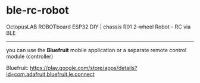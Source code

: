 # ble-rc-robot
OctopusLAB ROBOTboard ESP32 DIY | chassis R01 2-wheel Robot - RC via BLE 

---

you can use the **Bluefruit** mobile application or a separate remote control module (controller)

Bluefruit:  https://play.google.com/store/apps/details?id=com.adafruit.bluefruit.le.connect
